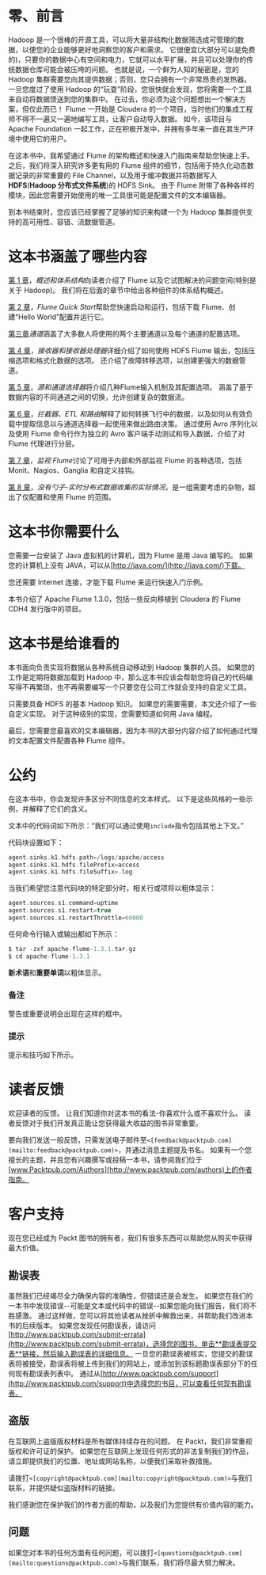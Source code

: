 # 零、前言

Hadoop 是一个很棒的开源工具，可以将大量非结构化数据筛选成可管理的数据，以便您的企业能够更好地洞察您的客户和需求。 它很便宜(大部分可以是免费的)，只要你的数据中心有空间和电力，它就可以水平扩展，并且可以处理你的传统数据仓库可能会被压垮的问题。 也就是说，一个鲜为人知的秘密是，您的 Hadoop 集群需要您向其提供数据；否则，您只会拥有一个非常昂贵的发热器。 一旦您度过了使用 Hadoop 的“玩耍”阶段，您很快就会发现，您将需要一个工具来自动将数据馈送到您的集群中。 在过去，你必须为这个问题想出一个解决方案，但仅此而已！ Flume 一开始是 Cloudera 的一个项目，当时他们的集成工程师不得不一遍又一遍地编写工具，让客户自动导入数据。 如今，该项目与 Apache Foundation 一起工作，正在积极开发中，并拥有多年来一直在其生产环境中使用它的用户。

在这本书中，我希望通过 Flume 的架构概述和快速入门指南来帮助您快速上手。 之后，我们将深入研究许多更有用的 Flume 组件的细节，包括用于持久化动态数据记录的非常重要的 File Channel，以及用于缓冲数据并将数据写入**HDFS**(**Hadoop 分布式文件系统**)的 HDFS Sink。 由于 Flume 附带了各种各样的模块，因此您需要开始使用的唯一工具很可能是配置文件的文本编辑器。

到本书结束时，您应该已经掌握了足够的知识来构建一个为 Hadoop 集群提供支持的高可用性、容错、流数据管道。

# 这本书涵盖了哪些内容

[第 1 章](1.html "Chapter 1. Overview and Architecture")，*概述和体系结构*向读者介绍了 Flume 以及它试图解决的问题空间(特别是关于 Hadoop)。 我们将在后面的章节中给出各种组件的体系结构概述。

[第 2 章](2.html "Chapter 2. Flume Quick Start")，*Flume Quick Start*帮助您快速启动和运行，包括下载 Flume、创建“Hello World”配置并运行它。

[第三章](3.html "Chapter 3. Channels")*通道*涵盖了大多数人将使用的两个主要通道以及每个通道的配置选项。

[第 4 章](4.html "Chapter 4. Sinks and Sink Processors")，*接收器和接收器处理器*详细介绍了如何使用 HDFS Flume 输出，包括压缩选项和格式化数据的选项。 还介绍了故障转移选项，以创建更强大的数据管道。

[第 5 章](5.html "Chapter 5. Sources and Channel Selectors")，*源和通道选择器*将介绍几种Flume输入机制及其配置选项。 涵盖了基于数据内容的不同通道之间的切换，允许创建复杂的数据流。

[第 6 章](6.html "Chapter 6. Interceptors, ETL, and Routing")，*拦截器、ETL 和路由*解释了如何转换飞行中的数据，以及如何从有效负载中提取信息以与通道选择器一起使用来做出路由决策。 通过使用 Avro 序列化以及使用 Flume 命令行作为独立的 Avro 客户端手动测试和导入数据，介绍了对 Flume 代理进行分层。

[第 7 章](7.html "Chapter 7. Monitoring Flume")，*监视 Flume*讨论了可用于内部和外部监视 Flume 的各种选项，包括 Monit、Nagios、Ganglia 和自定义挂钩。

[第 8 章](8.html "Chapter 8. There Is No Spoon – The Realities of Real-time Distributed Data Collection")，*没有勺子-实时分布式数据收集的实际情况*，是一组需要考虑的杂物，超出了仅配置和使用 Flume 的范围。

# 这本书你需要什么

您需要一台安装了 Java 虚拟机的计算机，因为 Flume 是用 Java 编写的。 如果您的计算机上没有 JAVA，可以从[http://java.com/](http://java.com/)下载。

您还需要 Internet 连接，才能下载 Flume 来运行快速入门示例。

本书介绍了 Apache Flume 1.3.0，包括一些反向移植到 Cloudera 的 Flume CDH4 发行版中的项目。

# 这本书是给谁看的

本书面向负责实现将数据从各种系统自动移动到 Hadoop 集群的人员。 如果您的工作是定期将数据加载到 Hadoop 中，那么这本书应该会帮助您将自己的代码编写得不再繁琐，也不再需要编写一个只要您在公司工作就会支持的自定义工具。

只需要具备 HDFS 的基本 Hadoop 知识。 如果您的需要需要，本文还介绍了一些自定义实现。 对于这种级别的实现，您需要知道如何用 Java 编程。

最后，您需要您最喜欢的文本编辑器，因为本书的大部分内容介绍了如何通过代理的文本配置文件配置各种 Flume 组件。

# 公约

在这本书中，你会发现许多区分不同信息的文本样式。 以下是这些风格的一些示例，并解释了它们的含义。

文本中的代码词如下所示：“我们可以通过使用`include`指令包括其他上下文。”

代码块设置如下：

```scala
agent.sinks.k1.hdfs.path=/logs/apache/access
agent.sinks.k1.hdfs.filePrefix=access
agent.sinks.k1.hdfs.fileSuffix=.log
```

当我们希望您注意代码块的特定部分时，相关行或项将以粗体显示：

```scala
agent.sources.s1.command=uptime
agent.sources.s1.restart=true
agent.sources.s1.restartThrottle=60000
```

任何命令行输入或输出都如下所示：

```scala
$ tar -zxf apache-flume-1.3.1.tar.gz
$ cd apache-flume-1.3.1

```

**新术语**和**重要单词**以粗体显示。

### 备注

警告或重要说明会出现在这样的框中。

### 提示

提示和技巧如下所示。

# 读者反馈

欢迎读者的反馈。 让我们知道你对这本书的看法-你喜欢什么或不喜欢什么。 读者反馈对于我们开发真正能让您获得最大收益的图书非常重要。

要向我们发送一般反馈，只需发送电子邮件至`<[feedback@packtpub.com](mailto:feedback@packtpub.com)>`，并通过消息主题提及书名。 如果有一个您擅长的主题，并且您有兴趣撰写或投稿一本书，请参阅我们位于[www.Packtpub.com/Authors](http://www.packtpub.com/authors)上的作者指南。

# 客户支持

现在您已经成为 Packt 图书的拥有者，我们有很多东西可以帮助您从购买中获得最大价值。

## 勘误表

虽然我们已经竭尽全力确保内容的准确性，但错误还是会发生。 如果您在我们的一本书中发现错误--可能是文本或代码中的错误--如果您能向我们报告，我们将不胜感激。 通过这样做，您可以将其他读者从挫折中解救出来，并帮助我们改进本书的后续版本。 如果您发现任何勘误表，请访问[http://www.packtpub.com/submit-errata](http://www.packtpub.com/submit-errata)，选择您的图书，单击**勘误表提交表**链接，然后输入勘误表的详细信息。 一旦您的勘误表被核实，您提交的勘误表将被接受，勘误表将被上传到我们的网站上，或添加到该标题勘误表部分下的任何现有勘误表列表中。 通过从[http://www.packtpub.com/support](http://www.packtpub.com/support)中选择您的书目，可以查看任何现有勘误表。

## 盗版

在互联网上盗版版权材料是所有媒体持续存在的问题。 在 Packt，我们非常重视版权和许可证的保护。 如果您在互联网上发现任何形式的非法复制我们的作品，请立即提供我们的位置、地址或网站名称，以便我们采取补救措施。

请拨打`<[copyright@packtpub.com](mailto:copyright@packtpub.com)>`与我们联系，并提供疑似盗版材料的链接。

我们感谢您在保护我们的作者方面的帮助，以及我们为您提供有价值内容的能力。

## 问题

如果您对本书的任何方面有任何问题，可以拨打`<[questions@packtpub.com](mailto:questions@packtpub.com)>`与我们联系，我们将尽最大努力解决。